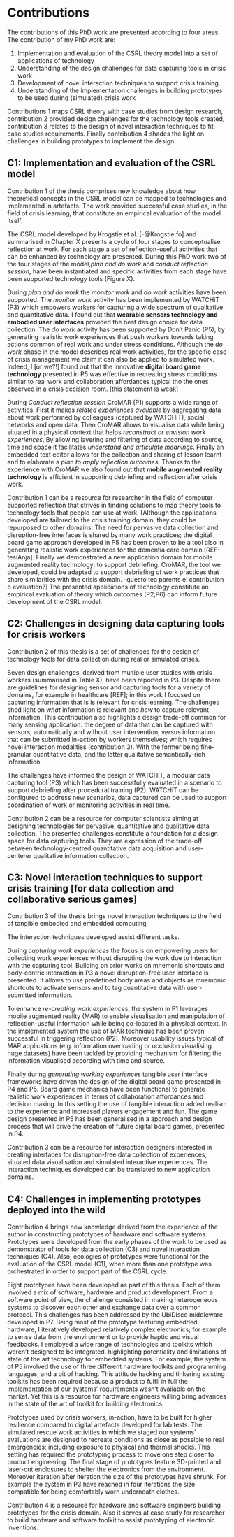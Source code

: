 
# Contributions 

The contributions of this PhD work are presented according to four areas. The contribution of my PhD work are:

1. Implementation and evaluation of the CSRL theory model into a set of applications of technology
2. Understanding of the design challenges for data capturing tools in crisis work
3. Development of novel interaction techniques to support crisis training
4. Understanding of the implementation challenges in building prototypes to be used during (simulated) crisis work

Contributions 1 maps CSRL theory with case studies from design research, contribution 2 provided design challenges for the technology tools created, contribution 3 relates to the design of novel interaction techniques to fit case studies requirements. Finally contribution 4 shades the light on challenges in building prototypes to implement the design.

## C1: Implementation and evaluation of the CSRL model 

Contribution 1 of the thesis comprises new knowledge about how theoretical concepts in the CSRL model can be mapped to technologies and implemented in artefacts. The work provided successful case studies, in the field of crisis learning, that constitute an empirical evaluation of the model itself.

The CSRL model developed by Krogstie et al. [-@Krogstie:fo] and summarised in Chapter X presents a cycle of four stages to conceptualise reflection at work. For each stage a set of reflection-useful activities that can be enhanced by technology are presented. During this PhD work two of the four stages of the model,*plan and do work* and *conduct reflection session*, have been instantiated and specific activities from each stage have been supported technology tools (Figure X). 

During *plan and do work* the *monitor work* and *do work* activities have been supported. The *monitor work* activity has been implemented by WATCHiT (P3) which empowers workers for capturing a wide spectrum of qualitative and quantitative data. I found out that **wearable sensors technology and embodied user interfaces** provided the best design choice for data collection. The *do work* activity has been supported by Don’t Panic (P5), by generating realistic work experiences that push workers towards taking actions common of real work and under stress conditions. Although the *do work* phase in the model describes real work activities, for the specific case of crisis management we claim it can also be applied to simulated work. Indeed, I [or we?!] found out that the innovative **digital board game technology** presented in P5 was effective in recreating stress conditions similar to real work and collaboration affordances typical tho the ones observed in a crisis decision room. [this statement is weak]

During *Conduct reflection session* CroMAR (P1) supports a wide range of activities. First it makes *related experiences available* by aggregating data about work performed by colleagues (captured by WATCHiT), social networks and open data. Then CroMAR allows to visualise data while being situated in a physical context that helps *reconstruct or envision work experiences*. By allowing layering and filtering of data according to source, time and space it facilitates *understand and articulate meanings*. Finally an embedded text editor allows for the collection and sharing of lesson learnt and to elaborate a *plan to apply reflection outcomes*. Thanks to the experience with CroMAR we also found out that **mobile augmented reality technology** is efficient in supporting debriefing and reflection after crisis work.

Contribution 1 can be a resource for researcher in the field of computer supported reflection that strives in finding solutions  to map theory tools to technology tools that people can use at work. [Although the applications developed are tailored to the crisis training domain, they could be repurposed to other domains. The need for pervasive data collection and disruption-free interfaces is shared by many work practices; the digital board game approach developed in P5 has been proven to be a tool also in generating realistic work experiences for the dementia care domain [REF-tesiAnja]. Finally we demonstrated a new application domain for mobile augmented reality technology: to support debriefing. CroMAR, the tool we developed, could be adapted to support debriefing of work practices that share  similarities with the crisis domain. -questo tea parents e’ contribution o evaluation?] The presented applications of technology constitute an empirical evaluation of theory which outcomes (P2,P6) can inform future development of the CSRL model.

## C2: Challenges in designing data capturing tools for crisis workers

Contribution 2 of this thesis is a set of challenges for the design of technology tools for data collection during real or simulated crises. 

Seven design challenges, derived from multiple user studies with crisis workers (summarised in Table X), have been reported in P3. Despite there are guidelines for designing sensor and capturing tools for a variety of domains, for example in healthcare [REF]; in this work I focused on capturing information that is is relevant for crisis learning. The challenges shed light on *what* information is relevant and *how* to capture relevant information. This contribution also highlights a design trade-off common for many sensing application: the degree of data that can be captured with sensors, automatically and without user intervention, versus information that can be submitted in-action by workers themselves; which requires novel interaction modalities (contribution 3). With the former being fine-granular quantitative data, and the latter qualitative semantically-rich information. 

The challenges have informed the design of WATCHiT, a modular data capturing tool (P3) which has been successfully evaluated in a scenario to support debriefing after procedural training (P2). WATCHiT can be configured to address new scenarios, data captured can be used to support coordination of work or monitoring activities in real time.

Contribution 2 can be a resource for computer scientists aiming at designing technologies for pervasive, quantitative and qualitative data collection. The presented challenges constitute a foundation for a design space for data capturing tools. They are expression of the trade-off between technology-centred quantitative data acquisition and user-centerer qualitative information collection. 

## C3: Novel interaction techniques to support crisis training [for data collection and collaborative serious games]

Contribution 3 of the thesis brings novel interaction techniques to the field of tangible embodied and embedded computing. 

The interaction techniques developed assist different tasks. 

During *capturing work experiences* the focus is on empowering users for collecting work experiences without disrupting the work due to interaction with the capturing tool. Building on prior works on mnemonic shortcuts and body-centric interaction in P3 a novel disruption-free user interface is presented. It allows to use predefined body areas and objects as mnemonic shortcuts to activate sensors and to tag quantitative data with user-submitted information. 

To enhance *re-creating work experiences*, the system in P1 leverages mobile augmented reality (MAR) to enable visualisation and manipulation of reflection-useful information while being co-located in a physical context. In the implemented system the use of MAR technique has been proven successful in triggering reflection (P2). Moreover usability issues typical of MAR applications (e.g. information overloading or occlusion visualising huge datasets) have been tackled by providing mechanism for filtering the information visualised according with time and source. 

Finally during *generating working experiences* tangible user interface frameworks have driven the design of the digital board game presented in P4 and P5. Board game mechanics have been functional to generate realistic work experiences in terms of collaboration affordances and decision making. In this setting the use of tangible interaction added realism to the experience and increased players engagement and fun. The game design presented in P5 has been generalised in a approach and design process that will drive the creation of future digital board games, presented in P4.

Contribution 3 can be a resource for interaction designers interested in creating interfaces for disruption-free data collection of experiences, situated data visualisation and simulated interactive experiences. The interaction techniques developed can be translated to new application domains.

## C4: Challenges in implementing prototypes deployed into the wild

Contribution 4 brings new knowledge derived from the experience of the author in constructing prototypes of hardware and software systems. Prototypes were developed from the early phases of the work to be used as demonstrator of tools for data collection (C3) and novel interaction techniques (C4). Also, ecologies of prototypes were functional for the evaluation of the CSRL model (C1), when more than one prototype was orchestrated in order to support part of the CSRL cycle.

Eight prototypes have been developed as part of this thesis. Each of them involved a mix of software, hardware and product development. From a software point of view, the challenge consisted in making heterogeneous systems to discover each other and exchange data over a common protocol. This challenges has been addressed by the UbiDisco middleware developed in P7. Being most of the prototype featuring embedded hardware, I iteratively developed relatively complex electronics; for example to sense data from the environment or to provide haptic and visual feedbacks. I employed a wide range of technologies and toolkits which weren’t designed to be integrated, highlighting potentiality and limitations of state of the art technology for embedded systems. For example, the system of P5 involved the use of three different hardware toolkits and programming languages, and a bit of hacking. This attitude hacking and tinkering existing toolkits has been required because a product to fulfil in full the implementation of our systems’ requirements wasn’t available on the market. Yet this is a resource for hardware engineers willing bring advances in the state of the art of toolkit for building electronics.

Prototypes used by crisis workers, in-action, have to be built for higher resilience compared to digital artefacts developed for lab tests. The simulated rescue work activities in which we staged our systems’ evaluations are designed to recreate conditions as close as possible to real emergencies; including exposure to physical and thermal shocks. This setting has required the prototyping process to move one step closer to product engineering. The final stage of prototypes feature 3D-printed and laser-cut enclosures to shelter the electronics from the environment. Moreover iteration after iteration the size of the prototypes have shrunk. For example the system in P3 have reached in four iterations the size compatible for being comfortably worn underneath clothes.      

Contribution 4 is a resource for hardware and software engineers building prototypes for the crisis domain. Also it serves at case study for researcher to build hardware and software toolkit to assist prototyping of electronic inventions. 





